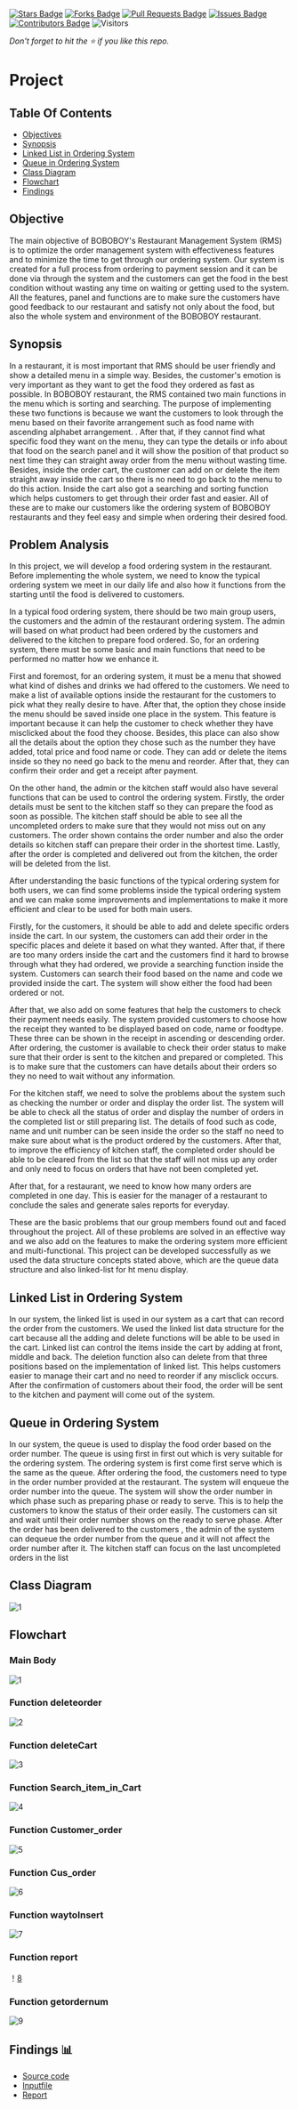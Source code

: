 [![Stars Badge](https://img.shields.io/github/stars/jjn7702/SECJ2013-DSA)](https://github.com/jjn7702/SECJ2013-DSA/Submission/Sample/stargazers)
[![Forks Badge](https://img.shields.io/github/forks/jjn7702/SECJ2013-DSA)](https://github.com/jjn7702/SECJ2013-DSA/Submission/Sample/network/members)
[![Pull Requests Badge](https://img.shields.io/github/issues-pr/jjn7702/SECJ2013-DSA)](https://github.com/jjn7702/SECJ2013-DSA/Submission/Sample/pulls)
[![Issues Badge](https://img.shields.io/github/issues/jjn7702/SECJ2013-DSA)](https://github.com/jjn7702/SECJ2013-DSA/Submission/Sample/issues)
[![Contributors Badge](https://img.shields.io/github/contributors/jjn7702/SECJ2013-DSA?color=2b9348)](https://github.com/jjn7702/SECJ2013-DSA/Submission/Sample/graphs/contributors)
![Visitors](https://api.visitorbadge.io/api/visitors?path=https%3A%2F%2Fgithub.com%2Fjjn7702%2FSECJ2013-DSA%2FSubmission%2FSample&labelColor=%23d9e3f0&countColor=%23697689&style=flat)

_Don't forget to hit the :star: if you like this repo._

# Project

## Table Of Contents
- [Objectives](#objectives-)
- [Synopsis](#synopsis-)
- [Linked List in Ordering System](#linked-list-in-ordering-system)
- [Queue in Ordering System](#queue-in-ordering-system)
- [Class Diagram](#class-diagram)
- [Flowchart](#flowchart)
- [Findings](#Findings-)

## Objective
The main objective of BOBOBOY's Restaurant Management System (RMS) is to optimize the order management system with effectiveness features and to minimize the time to get through our ordering system. Our system is created for a full process from ordering to payment session and it can be done via through the system and the customers can get the food in the best condition without wasting any time on waiting or getting used to the system. 
All the features, panel and functions are to make sure the customers have good feedback to our restaurant and satisfy not only about the food, but also the whole system and environment of the BOBOBOY restaurant.

## Synopsis
In a restaurant, it is most important that RMS should be user friendly and show a detailed menu in a simple way. Besides, the customer's emotion is very important as they want to get the food they ordered as fast as possible. In BOBOBOY restaurant, the RMS contained two main functions in the menu which is sorting and searching. The purpose of implementing these two functions is because we want the customers to look through the menu based on their favorite arrangement such as food name with ascending alphabet arrangement. . After that, if they cannot find what specific food they want on the menu, they can type the details or info about that food on the search panel and it will show the position of that product so next time they can straight away order from the menu without wasting time. Besides, inside the order cart, the customer can add on or delete the item straight away inside the cart so there is no need to go back to the menu to do this action. Inside the cart also got a searching and sorting function which helps customers to get through their order fast and easier. All of these are to make our customers like the ordering system of BOBOBOY restaurants and they feel easy and simple when ordering their desired food.

## Problem Analysis
In this project, we will develop a food ordering system in the restaurant. Before implementing the whole system, we need to know the typical ordering system we meet in our daily life and also how it functions from the starting until the food is delivered to customers.
	
In a typical food ordering system, there should be two main group users, the customers and the admin of the restaurant ordering system. The admin will based on what product had been ordered by the customers and delivered to the kitchen to prepare food ordered. So, for an ordering system, there must be some basic and main functions that need to be performed  no matter how we enhance it.

First and foremost, for an ordering system, it must be a menu that showed what kind of dishes and drinks we had offered to the customers. We need to make a list of available options inside the restaurant for the customers to pick what they really desire to have. After that, the option they chose inside the menu should be saved inside one place in the system. This feature is important because it can help the customer to check whether they have misclicked about the food they choose. Besides, this place can also show all the details about the option they chose such as the number they have added, total price and food name or code. They can add or delete the items inside so they no need go back to the menu and reorder. After that, they can confirm their order and get a receipt after payment.

On the other hand, the admin or the kitchen staff would also have several functions that can be used to control the ordering system. Firstly, the order details must be sent to the kitchen staff so they can prepare the food as soon as possible. The kitchen staff should be able to see all the uncompleted orders to make sure that they would not miss out on any customers. The order shown contains the order number and also the order details so kitchen staff can prepare their order in the shortest time. Lastly, after the order is completed and delivered out from the kitchen, the order will be deleted from the list.
	
After understanding the basic functions of the typical ordering system for both users, we can find some problems inside the typical ordering system and we can make some improvements and implementations to make it more efficient and clear to be used for both main users.

Firstly, for the customers, it should be able to add and delete specific orders inside the cart. In our system, the customers can add their order in the specific places and delete it based on what they wanted. After that, if there are too many orders inside the cart and the customers find it hard to browse through what they had ordered, we provide a searching function inside the system. Customers can search their food based on the name and code we provided inside the cart. The system will show either the food had been ordered or not. 

After that, we also add on some features that help the customers to check their payment needs easily. The system provided customers to choose how the receipt they wanted to be displayed based on code, name or foodtype. These three can be shown in the receipt in ascending or descending order. After ordering, the customer is available to check their order status to make sure that their order is sent to the kitchen and prepared or completed. This is to make sure that the customers can have details about their orders so they no need to wait without any information.

For the kitchen staff, we need to solve the problems about the system such as checking the number or order and display the order list. The system will be able to check all the status of order and display the number of orders in the completed list or still preparing list. The details of food such as code, name and unit number can be seen inside the order so the staff no need to make sure about what is the  product ordered by the customers. After that, to improve the efficiency of kitchen staff, the completed order should be able to be cleared from the list so that the staff will not miss up any order and only need to focus on orders that have not been completed yet. 

After that, for a restaurant, we need to know how many orders are completed in one day. This is easier for the manager of a restaurant to conclude the sales and generate sales reports for everyday.

These are the basic problems that our group members found out and faced throughout the project. All of these problems are solved in an effective way and we also add on the features to make the ordering system more efficient and multi-functional. This project can be developed successfully as we used the data structure concepts stated above, which are the queue data structure and also linked-list for ht menu display.

## Linked List in Ordering System
In our system, the linked list is used in our system as a cart that can record the order from the
customers. We used the linked list data structure for the cart because all the adding and delete
functions will be able to be used in the cart. Linked list can control the items inside the cart by
adding at front, middle and back. The deletion function also can delete from that three positions
based on the implementation of linked list. This helps customers easier to manage their cart and
no need to reorder if any misclick occurs. After the confirmation of customers about their food,
the order will be sent to the kitchen and payment will come out of the system.

## Queue in Ordering System
In our system, the queue is used to display the food order based on the order number. The queue
is using first in first out which is very suitable for the ordering system. The ordering system is
first come first serve which is the same as the queue. After ordering the food, the customers need
to type in the order number provided at the restaurant. The system will enqueue the order number
into the queue. The system will show the order number in which phase such as preparing phase
or ready to serve. This is to help the customers to know the status of their order easily. The
customers can sit and wait until their order number shows on the ready to serve phase. After the
order has been delivered to the customers , the admin of the system can dequeue the order
number from the queue and it will not affect the order number after it. The kitchen staff can
focus on the last uncompleted orders in the list


## Class Diagram
![1](https://github.com/jjn7702/SECJ2013-DSA/blob/main/Submission/sec04/Boboboy/Project/Images/class%20diagram%20project.jpeg)

## Flowchart 

### Main Body
![1](https://github.com/jjn7702/SECJ2013-DSA/blob/main/Submission/sec04/Boboboy/Project/Images/mainbody3.drawio%20(1).png)

### Function deleteorder
![2]()

### Function deleteCart
![3]()

### Function Search_item_in_Cart
![4]()

### Function Customer_order
![5]()

### Function Cus_order
![6]()

### Function waytoInsert
![7]()

### Function report
！[8]()

### Function getordernum
![9]()

## Findings 📊

- [Source code]()
- [Inputfile]()
- [Report]()
